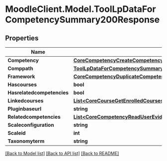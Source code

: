 # MoodleClient.Model.ToolLpDataForCompetencySummary200Response

## Properties

Name | Type | Description | Notes
------------ | ------------- | ------------- | -------------
**Competency** | [**CoreCompetencyCreateCompetency200Response**](CoreCompetencyCreateCompetency200Response.md) |  | 
**Comppath** | [**ToolLpDataForCompetencySummary200ResponseComppath**](ToolLpDataForCompetencySummary200ResponseComppath.md) |  | 
**Framework** | [**CoreCompetencyDuplicateCompetencyFramework200Response**](CoreCompetencyDuplicateCompetencyFramework200Response.md) |  | 
**Hascourses** | **bool** | hascourses | 
**Hasrelatedcompetencies** | **bool** | hasrelatedcompetencies | 
**Linkedcourses** | [**List&lt;CoreCourseGetEnrolledCoursesByTimelineClassification200ResponseCoursesInner&gt;**](CoreCourseGetEnrolledCoursesByTimelineClassification200ResponseCoursesInner.md) |  | 
**Pluginbaseurl** | **string** | pluginbaseurl | 
**Relatedcompetencies** | [**List&lt;CoreCompetencyReadUserEvidence200ResponseCompetenciesInner&gt;**](CoreCompetencyReadUserEvidence200ResponseCompetenciesInner.md) |  | 
**Scaleconfiguration** | **string** | scaleconfiguration | 
**Scaleid** | **int** | scaleid | 
**Taxonomyterm** | **string** | taxonomyterm | 

[[Back to Model list]](../README.md#documentation-for-models) [[Back to API list]](../README.md#documentation-for-api-endpoints) [[Back to README]](../README.md)

